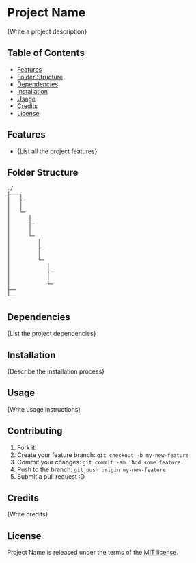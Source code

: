 # Project Name

{Write a project description}

## Table of Contents

* [Features](#features)
* [Folder Structure](#folder-structure)
* [Dependencies](#dependencies)
* [Installation](#installation)
* [Usage](#usage)
* [Credits](#credits)
* [License](license)

## Features

* {List all the project features}

## Folder Structure

```
./
├───┐
│   ├─
│   │
│   └─
│      │
│      ├─
│      │
│      └─
│         │
│         ├─
│         │
│         └─
│            │
│            ├─
│            │
│            └─
├──
└──
```

## Dependencies

{List the project dependencies}


## Installation

{Describe the installation process}

## Usage

{Write usage instructions}

## Contributing

1. Fork it!
2. Create your feature branch: `git checkout -b my-new-feature`
3. Commit your changes: `git commit -am 'Add some feature'`
4. Push to the branch: `git push origin my-new-feature`
5. Submit a pull request :D

## Credits

{Write credits}

## License

Project Name is released under the terms of the [MIT license](http://opensource.org/licenses/MIT).